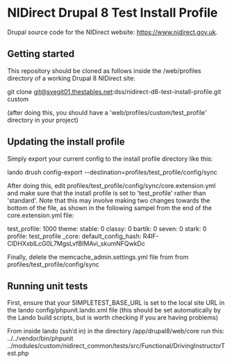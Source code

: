# NIDirect Drupal 8 Test Install Profile

Drupal source code for the NIDirect website: https://www.nidirect.gov.uk.

## Getting started

This repository should be cloned as follows inside the /web/profiles directory of a working Drupal 8 NIDirect site:

 git clone git@svegit01.thestables.net:dss/nidirect-d8-test-install-profile.git custom
 
(after doing this, you should have a 'web/profiles/custom/test_profile' directory in your project)

## Updating the install profile

Simply export your current config to the install profile directory like this:

 lando drush config-export --destination=profiles/test_profile/config/sync
 
After doing this, edit profiles/test_profile/config/sync/core.extension.yml and make sure that the install profile is set to 'test_profile' rather than 'standard'. Note that this may involve making two changes towards the bottom of the file, as shown in the following sampel from the end of the core.extension.yml file:

  test_profile: 1000
  theme:
    stable: 0
    classy: 0
    bartik: 0
    seven: 0
    stark: 0
  profile: test_profile
  _core:
    default_config_hash: R4IF-ClDHXxblLcG0L7MgsLvfBIMAvi_skumNFQwkDc

Finally, delete the memcache_admin.settings.yml file from from profiles/test_profile/config/sync

## Running unit tests

First, ensure that your SIMPLETEST_BASE_URL is set to the local site URL in the lando 
config/phpunit.lando.xml file (this should be set automatically by the Lando build scripts, 
but is worth checking if you are having problems)

From inside lando (ssh’d in) in the directory /app/drupal8/web/core
run this:
../../vendor/bin/phpunit ../modules/custom/nidirect_common/tests/src/Functional/DrivingInstructorTest.php
